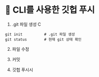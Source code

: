:hamburger: CLI를 사용한 깃헙 푸시
=================================

1. .git 파일 생성
C
```
git init          # .git 파일 생성
git status        # 현재 git 상태 확인 
```

2. 파일 수정

3. 커밋

4. 깃헙 푸시시

